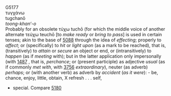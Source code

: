 G5177  
τυγχάνω  
tugchanō  
*toong-khan‘-o*  
Probably for an obsolete τύχω tuchō (for which the middle voice of
another alternate τεύχω teuchō \[to *make* *ready* or *bring* *to*
*pass*\] is used in certain tenses; akin to the base of [5088](g5088)
through the idea of *effecting*; properly to *affect*; or (specifically)
to *hit* or *light* *upon* (as a mark to be reached), that is,
(transitively) to *attain* or *secure* an object or end, or
(intransitively) to *happen* (as if *meeting* with); but in the latter
application only impersonally (with [1487](g1487) , that is,
*perchance*; or (present participle) as adjective *usual* (as if
commonly *met* *with*, with [3756](g3756) *extraordinary*), neuter (as
adverb) *perhaps*; or (with another verb) as adverb by *accident* (*as*
*it* *were*): - be, chance, enjoy, little, obtain, X refresh . . . self,
+ special. Compare [5180](g5180)  
